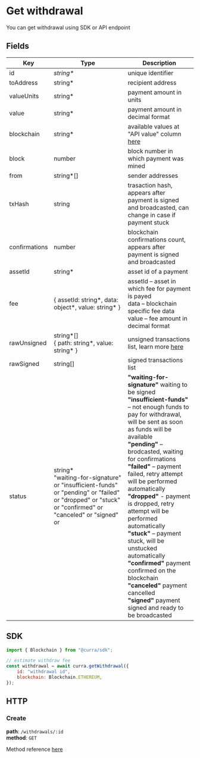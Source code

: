 # Get withdrawal

You can get withdrawal using SDK or API endpoint

## Fields

<table>
<thead>
<tr>
<th>Key</th>
<th>Type</th>
<th>Description</th>
</tr>
</thead>
<tbody>

<tr>
<td>id</td>
<td><i>string*</i></td>
<td>unique identifier</td>
</tr>
<tr>

<td>toAddress</td>
<td>
string*
</td>
<td>
recipient address
</td>
</tr>

<tr>
<td>valueUnits</td>
<td>
string*
</td>
<td>
payment amount in units
</td>
</tr>

<tr>
<td>value</td>
<td>
string*
</td>
<td>
payment amount in decimal format
</td>
</tr>

<tr>
<td>blockchain</td>
<td>
string*
</td>
<td>
available values at "API value" column <a href="/introduction/availability.html">here<a/>
</td>
</tr>

<tr>
<td>block</td>
<td>
number
</td>
<td>
block number in which payment was mined
</td>
</tr>

<tr>
<td>from</td>
<td>
string*[]
</td>
<td>
sender addresses
</td>
</tr>

<tr>
<td>txHash</td>
<td>
string
</td>
<td>
trasaction hash, appears after payment is signed and broadcasted, can change in case if payment stuck
</td>
</tr>

<tr>
<td>confirmations</td>
<td>
number
</td>
<td>
blockchain confirmations count, appears after payment is signed and broadcasted
</td>
</tr>

<tr>
<td>assetId</td>
<td>
string*
</td>
<td>
asset id of a payment 
</td>
</tr>

<tr>
<td>fee</td>
<td>
{ assetId: string*, data: object*, value: string* }
</td>
<td>
assetId – asset in which fee for payment is payed<br/>
data – blockchain specific fee data<br/>
value – fee amount in decimal format
</td>
</tr>

<tr>
<td>rawUnsigned</td>
<td>
string*[]<br/>{ path: string*, value: string* }
</td>
<td>
unsigned transactions list, learn more <a href="/features/withdrawals/sign.html" target="_blank">here</a>
</td>
</tr>

<tr>
<td>rawSigned</td>
<td>
string[]
</td>
<td>
signed transactions list
</td>
</tr>

<tr>
<td>status</td>
<td>
string*<br/>
"waiting-for-signature" or
"insufficient-funds" or
"pending" or
"failed" or
"dropped" or
"stuck" or
"confirmed" or
"canceled" or
"signed" or
</td>
<td>
<b>"waiting-for-signature"</b> waiting to be signed<br/>
<b>"insufficient-funds"</b> – not enough funds to pay for withdrawal, will be sent as soon as funds will be available<br/>
<b>"pending"</b> – brodcasted, waiting for confirmations<br/>
<b>"failed"</b> – payment failed, retry attempt will be performed automatically<br/>
<b>"dropped"</b> - payment is dropped, retry attempt will be performed automatically<br/>
<b>"stuck"</b> – payment stuck, will be unstucked automatically<br/>
<b>"confirmed"</b> payment confirmed on the blockchain<br/>
<b>"canceled"</b> payment cancelled<br/>
<b>"signed"</b> payment signed and ready to be broadcasted<br/>
</td>
</tr>

</tbody>
</table>

## SDK

```js
import { Blockchain } from "@curra/sdk";

// estimate withdraw fee
const withdrawal = await curra.getWithdrawal({
    id: "withdrawal id",
    blockchain: Blockchain.ETHEREUM,
});
```

## HTTP

### Create

**path**: `/withdrawals/:id`\
**method**: `GET`

Method reference <a href="https://api.curra.io/documentation/static/index.html#/default/get_withdrawals__id_" target="_blank">here</a>
